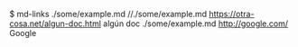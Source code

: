 $ md-links ./some/example.md
//./some/example.md https://otra-cosa.net/algun-doc.html algún doc
./some/example.md http://google.com/ Google